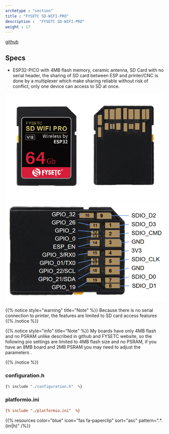 ```yaml
---
archetype : "section"
title : "FYSETC SD-WIFI-PRO"
description :  "FYSETC SD-WIFI-PRO"
weight : 17
---
```


[github](https://github.com/FYSETC/SD-WIFI-PRO)


## Specs
* ESP32-PICO with 4MB flash memory, ceramic antenna, SD Card with no serial header, the sharing of SD card between ESP and printer/CNC is done by a multiplexer which make sharing reliable without risk of conflict, only one device can access to SD at once. 


![image](front.png?width=400px)
![image](pinout.png?width=400px)

{{% notice style="warning" title="Note"  %}}
Because there is no serial connection to printer, the features are limited to SD card access features
{{% /notice %}}

{{% notice style="info" title="Note"  %}}
My boards have only 4MB flash and no PSRAM unlike described in github and FYSETC website, so the following pio settings are limited to 4MB flash size and no PSRAM, if you have an 8MB board and 2MB PSRAM you may need to adjust the parameters .

{{% /notice %}}

### configuration.h
```js          
{% include "./configuration.h"  %}
```

### platformio.ini
```ini
{% include "./platformio.ini"  %}
```

{{% resources color="blue" icon="fas fa-paperclip" sort="asc" pattern=".*\.(ini|h)" /%}}